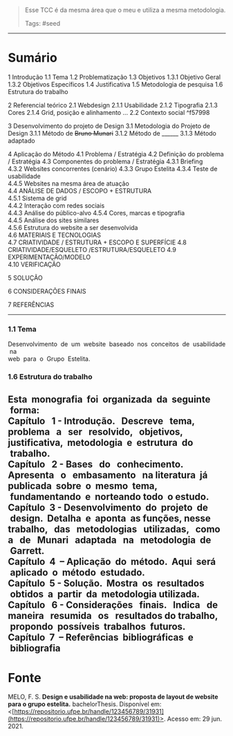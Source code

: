 > Esse TCC é da mesma área que o meu e utiliza a mesma metodologia.
> 
> Tags: #seed 

---
# Sumário

1 Introdução
	1.1 Tema
	1.2 Problematização
	1.3 Objetivos
		1.3.1 Objetivo Geral
		1.3.2 Objetivos Específicos
	1.4 Justificativa
	1.5 Metodologia de pesquisa
	1.6 Estrutura do trabalho

2 Referencial teórico
	2.1 Webdesign
		2.1.1 Usabilidade
		2.1.2 Tipografia
		2.1.3 Cores
		2.1.4 Grid, posição e alinhamento
		...
	2.2 Contexto social ^f57998

3 Desenvolvimento do projeto de Design
	3.1 Metodologia do Projeto de Design
		3.1.1 Método de ~~Bruno Munari~~
		3.1.2 Método de ______
		3.1.3 Método adaptado
	
4 Aplicação do Método
	4.1 Problema / Estratégia
	4.2 Definição do problema / Estratégia
	4.3 Componentes do problema / Estratégia
		4.3.1 Briefing  
		4.3.2  Websites concorrentes (cenário) 
		4.3.3 Grupo Estelita 
		4.3.4 Teste de usabilidade   
		4.4.5 Websites na mesma área de atuação  
	4.4 ANÁLISE DE DADOS / ESCOPO + ESTRUTURA  
		4.5.1 Sistema de grid  
		4.4.2 Interação com redes sociais  
		4.4.3 Análise do público-alvo
		4.5.4 Cores, marcas e tipografia   
		4.4.5 Análise dos sites similares  
		4.5.6 Estrutura do website a ser desenvolvida  
	4.6 MATERIAIS E TECNOLOGIAS  
	4.7 CRIATIVIDADE / ESTRUTURA + ESCOPO E SUPERFÍCIE 
	4.8 CRIATIVIDADE/ESQUELETO /ESTRUTURA/ESQUELETO
	4.9 EXPERIMENTAÇÃO/MODELO  
	4.10 VERIFICAÇÃO   

5 SOLUÇÃO   

6 CONSIDERAÇÕES FINAIS 

7 REFERÊNCIAS 

---
### 1.1 Tema
Desenvolvimento  de  um  website  baseado  nos  conceitos  de  usabilidade  na    
web  para  o  Grupo  Estelita.

### 1.6 Estrutura do trabalho
Esta  monografia  foi  organizada  da  seguinte  forma:  
Capítulo   1 - Introdução.   Descreve   tema,   problema   a   ser   resolvido,   objetivos, 
justificativa,  metodologia  e  estrutura  do  trabalho.  
Capítulo   2 - Bases   do   conhecimento.   Apresenta   o   embasamento   na literatura  já   publicada  sobre  o  mesmo  tema,  fundamentando  e  norteando todo  o estudo. 
Capítulo  3 - Desenvolvimento  do  projeto  de  design.  Detalha  e  aponta  as funções, nesse   trabalho,   das   metodologias   utilizadas,   como   a   de   Munari   adaptada   na   metodologia  de  Garrett.    
Capítulo  4  – Aplicação  do  método.  Aqui  será  aplicado  o  método  estudado.    
Capítulo  5 - Solução.  Mostra  os  resultados  obtidos  a  partir  da  metodologia utilizada.    
Capítulo   6 - Considerações   finais.   Indica   de   maneira   resumida   os   resultados  do trabalho,  propondo  possíveis  trabalhos  futuros.  
Capítulo  7  – Referências  bibliográficas  e  bibliografia
----
# Fonte
MELO, F. S. **Design e usabilidade na web: proposta de layout de website para o grupo estelita.** bachelorThesis. Disponível em: <[https://repositorio.ufpe.br/handle/123456789/31931](https://repositorio.ufpe.br/handle/123456789/31931)>. Acesso em: 29 jun. 2021.